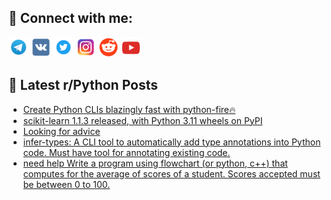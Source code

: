 ## 🔎 Connect with me:
[<img src="https://github.com/bullbesh/bullbesh/blob/main/images/Telegram.png" width="32" height="32" />](https://t.me/bullbesh)
[<img src="https://github.com/bullbesh/bullbesh/blob/main/images/VK.png" width="32" height="32" />](https://vk.com/bullbesh)
[<img src="https://github.com/bullbesh/bullbesh/blob/main/images/Twitter.png" width="32" height="32" />](https://twitter.com/bullbesh1)
[<img src="https://github.com/bullbesh/bullbesh/blob/main/images/Instagram.png" width="32" height="32" />](https://www.instagram.com/bullbesh)
[<img src="https://github.com/bullbesh/bullbesh/blob/main/images/Reddit.png" width="32" height="32" />](https://www.reddit.com/user/bullbesh)
[<img src="https://github.com/bullbesh/bullbesh/blob/main/images/YouTube.png" width="32" height="32" />](https://www.youtube.com/channel/UCtfjRs6uzgq5mfm8S06WTcg)

## 📕 Latest r/Python Posts
<!-- BLOG-POST-LIST:START -->
- [Create Python CLIs blazingly fast with python-fire🔥](https://www.reddit.com/r/Python/comments/ye0kc8/create_python_clis_blazingly_fast_with_pythonfire/)
- [scikit-learn 1.1.3 released, with Python 3.11 wheels on PyPI](https://www.reddit.com/r/Python/comments/ye0jy0/scikitlearn_113_released_with_python_311_wheels/)
- [Looking for advice](https://www.reddit.com/r/Python/comments/ye0ha3/looking_for_advice/)
- [infer-types: A CLI tool to automatically add type annotations into Python code. Must have tool for annotating existing code.](https://www.reddit.com/r/Python/comments/ye09ht/infertypes_a_cli_tool_to_automatically_add_type/)
- [need help Write a program using flowchart &lpar;or python, c++&rpar; that computes for the average of scores of a student. Scores accepted must be between 0 to 100.](https://www.reddit.com/r/Python/comments/ydybnk/need_help_write_a_program_using_flowchart_or/)
<!-- BLOG-POST-LIST:END -->
